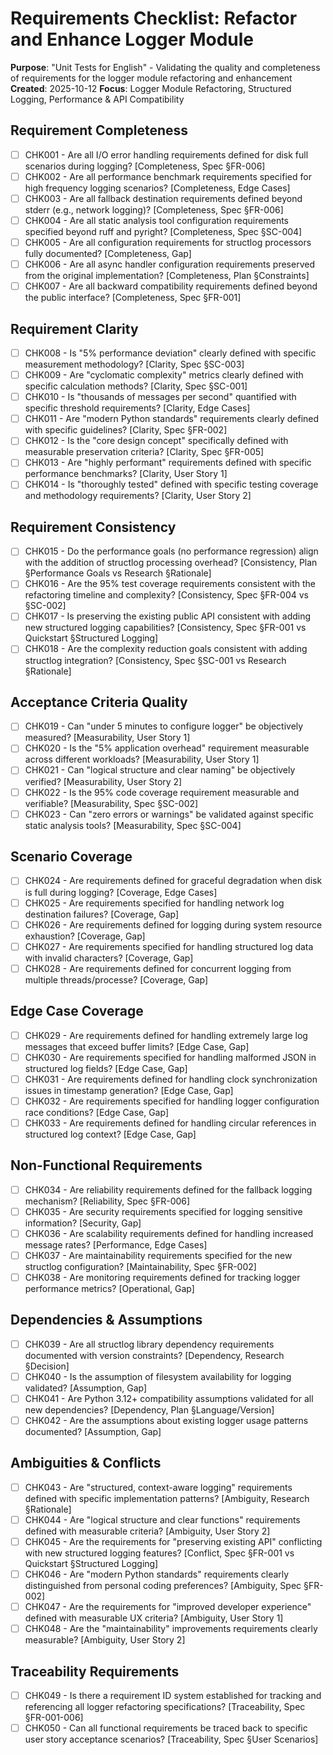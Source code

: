 # Requirements Checklist: Refactor and Enhance Logger Module

**Purpose**: "Unit Tests for English" - Validating the quality and completeness of requirements for the logger module refactoring and enhancement
**Created**: 2025-10-12
**Focus**: Logger Module Refactoring, Structured Logging, Performance & API Compatibility

## Requirement Completeness

- [ ] CHK001 - Are all I/O error handling requirements defined for disk full scenarios during logging? [Completeness, Spec §FR-006]
- [ ] CHK002 - Are all performance benchmark requirements specified for high frequency logging scenarios? [Completeness, Edge Cases]
- [ ] CHK003 - Are all fallback destination requirements defined beyond stderr (e.g., network logging)? [Completeness, Spec §FR-006]
- [ ] CHK004 - Are all static analysis tool configuration requirements specified beyond ruff and pyright? [Completeness, Spec §SC-004]
- [ ] CHK005 - Are all configuration requirements for structlog processors fully documented? [Completeness, Gap]
- [ ] CHK006 - Are all async handler configuration requirements preserved from the original implementation? [Completeness, Plan §Constraints]
- [ ] CHK007 - Are all backward compatibility requirements defined beyond the public interface? [Completeness, Spec §FR-001]

## Requirement Clarity

- [ ] CHK008 - Is "5% performance deviation" clearly defined with specific measurement methodology? [Clarity, Spec §SC-003]
- [ ] CHK009 - Are "cyclomatic complexity" metrics clearly defined with specific calculation methods? [Clarity, Spec §SC-001]
- [ ] CHK010 - Is "thousands of messages per second" quantified with specific threshold requirements? [Clarity, Edge Cases]
- [ ] CHK011 - Are "modern Python standards" requirements clearly defined with specific guidelines? [Clarity, Spec §FR-002]
- [ ] CHK012 - Is the "core design concept" specifically defined with measurable preservation criteria? [Clarity, Spec §FR-005]
- [ ] CHK013 - Are "highly performant" requirements defined with specific performance benchmarks? [Clarity, User Story 1]
- [ ] CHK014 - Is "thoroughly tested" defined with specific testing coverage and methodology requirements? [Clarity, User Story 2]

## Requirement Consistency

- [ ] CHK015 - Do the performance goals (no performance regression) align with the addition of structlog processing overhead? [Consistency, Plan §Performance Goals vs Research §Rationale]
- [ ] CHK016 - Are the 95% test coverage requirements consistent with the refactoring timeline and complexity? [Consistency, Spec §FR-004 vs §SC-002]
- [ ] CHK017 - Is preserving the existing public API consistent with adding new structured logging capabilities? [Consistency, Spec §FR-001 vs Quickstart §Structured Logging]
- [ ] CHK018 - Are the complexity reduction goals consistent with adding structlog integration? [Consistency, Spec §SC-001 vs Research §Rationale]

## Acceptance Criteria Quality

- [ ] CHK019 - Can "under 5 minutes to configure logger" be objectively measured? [Measurability, User Story 1]
- [ ] CHK020 - Is the "5% application overhead" requirement measurable across different workloads? [Measurability, User Story 1]
- [ ] CHK021 - Can "logical structure and clear naming" be objectively verified? [Measurability, User Story 2]
- [ ] CHK022 - Is the 95% code coverage requirement measurable and verifiable? [Measurability, Spec §SC-002]
- [ ] CHK023 - Can "zero errors or warnings" be validated against specific static analysis tools? [Measurability, Spec §SC-004]

## Scenario Coverage

- [ ] CHK024 - Are requirements defined for graceful degradation when disk is full during logging? [Coverage, Edge Cases]
- [ ] CHK025 - Are requirements specified for handling network log destination failures? [Coverage, Gap]
- [ ] CHK026 - Are requirements defined for logging during system resource exhaustion? [Coverage, Gap]
- [ ] CHK027 - Are requirements specified for handling structured log data with invalid characters? [Coverage, Gap]
- [ ] CHK028 - Are requirements defined for concurrent logging from multiple threads/processe? [Coverage, Gap]

## Edge Case Coverage

- [ ] CHK029 - Are requirements defined for handling extremely large log messages that exceed buffer limits? [Edge Case, Gap]
- [ ] CHK030 - Are requirements specified for handling malformed JSON in structured log fields? [Edge Case, Gap]
- [ ] CHK031 - Are requirements defined for handling clock synchronization issues in timestamp generation? [Edge Case, Gap]
- [ ] CHK032 - Are requirements specified for handling logger configuration race conditions? [Edge Case, Gap]
- [ ] CHK033 - Are requirements defined for handling circular references in structured log context? [Edge Case, Gap]

## Non-Functional Requirements

- [ ] CHK034 - Are reliability requirements defined for the fallback logging mechanism? [Reliability, Spec §FR-006]
- [ ] CHK035 - Are security requirements specified for logging sensitive information? [Security, Gap]
- [ ] CHK036 - Are scalability requirements defined for handling increased message rates? [Performance, Edge Cases]
- [ ] CHK037 - Are maintainability requirements specified for the new structlog configuration? [Maintainability, Spec §FR-002]
- [ ] CHK038 - Are monitoring requirements defined for tracking logger performance metrics? [Operational, Gap]

## Dependencies & Assumptions

- [ ] CHK039 - Are all structlog library dependency requirements documented with version constraints? [Dependency, Research §Decision]
- [ ] CHK040 - Is the assumption of filesystem availability for logging validated? [Assumption, Gap]
- [ ] CHK041 - Are Python 3.12+ compatibility assumptions validated for all new dependencies? [Dependency, Plan §Language/Version]
- [ ] CHK042 - Are the assumptions about existing logger usage patterns documented? [Assumption, Gap]

## Ambiguities & Conflicts

- [ ] CHK043 - Are "structured, context-aware logging" requirements defined with specific implementation patterns? [Ambiguity, Research §Rationale]
- [ ] CHK044 - Are "logical structure and clear functions" requirements defined with measurable criteria? [Ambiguity, User Story 2]
- [ ] CHK045 - Are the requirements for "preserving existing API" conflicting with new structured logging features? [Conflict, Spec §FR-001 vs Quickstart §Structured Logging]
- [ ] CHK046 - Are "modern Python standards" requirements clearly distinguished from personal coding preferences? [Ambiguity, Spec §FR-002]
- [ ] CHK047 - Are the requirements for "improved developer experience" defined with measurable UX criteria? [Ambiguity, User Story 1]
- [ ] CHK048 - Are the "maintainability" improvements requirements clearly measurable? [Ambiguity, User Story 2]

## Traceability Requirements

- [ ] CHK049 - Is there a requirement ID system established for tracking and referencing all logger refactoring specifications? [Traceability, Spec §FR-001-006]
- [ ] CHK050 - Can all functional requirements be traced back to specific user story acceptance scenarios? [Traceability, Spec §User Scenarios]